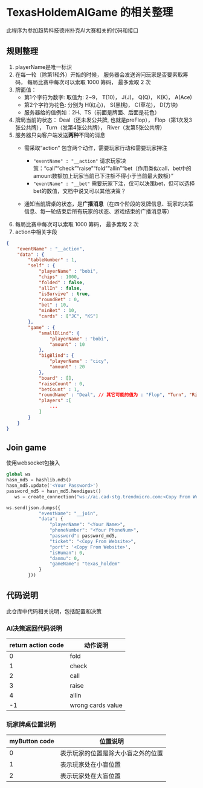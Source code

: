 # TexasHoldemAIGame 的相关整理
此程序为参加趋势科技德州扑克AI大赛相关的代码和接口
## 规则整理
1. playerName是唯一标识
2. 在每一轮（除第1轮外）开始的时候， 服务器会发送询问玩家是否要索取筹码， 每局比赛中每次可以索取 1000 筹码， 最多索取 2 次
3. 牌面值：
	- 第1个字符为数字: 取值为: 2~9， T(10)， J(J)， Q(Q)， K(K)， A(Ace)
	- 第2个字符为花色: 分别为 H(红心)， S(黑桃)， C(草花)， D(方块)
	- 服务器给的值例如：2H、TS（前面是牌面、后面是花色）
4. 牌局当前的状态：
   Deal（还未发公共牌, 也就是preFlop）， Flop（第1次发3张公共牌）， Turn（发第4张公共牌）， River（发第5张公共牌）
5. 服务器只向客户端发送**两种**不同的消息
	- 需采取“action”
    包含两个动作，需要玩家行动和需要玩家押注
		- `"eventName" : "__action"`
		请求玩家决策：“call”“check”“raise”“fold”“allin”“bet（作用类似call，bet中的amount数额加上玩家当前已下注额不得小于当前最大数额）”
		- `"eventName" : "__bet"`
		需要玩家下注，仅可以决策bet，但可以选择bet的数值，文档中说又可以其他决策？

	- 通知当前牌桌的状态，是**广播消息**（在四个阶段的发牌信息、玩家的决策信息、每一轮结束后所有玩家的状态、游戏结束的广播消息等）
6. 每局比赛中每次可以索取 1000 筹码， 最多索取 2 次
7. action中相关字段
```json
{
    "eventName" : "__action",
    "data" : {
        "tableNumber" : 1,
        "self" : {
            "playerName" : "bobi",
            "chips" : 1000,
            "folded" : false,
            "allIn" : false,
            "isSurvive" : true,
            "roundBet" : 0,
            "bet" : 10,
            "minBet" : 10,
            "cards" : ["JC", "KS"]
        },
        "game" : {
            "smallBlind": {
                "playerName" : "bobi",
                "amount" : 10
            },
            "bigBlind": {
                "playerName" : "cicy",
                "amount" : 20
            },
            "board" : [],
            "raiseCount" : 0,
            "betCount" : 1,
            "roundName" : "Deal", // 其它可能的值为 : "Flop", "Turn", "River"
            "players" :[
				...
			]
		}
    }
}
```

## Join game

使用websocket包接入

```python
global ws
hasn_md5 = hashlib.md5()
hasn_md5.update('<Your Password>')
password_md5 = hasn_md5.hexdigest()
   ws = create_connection("ws://ai.cad-stg.trendmicro.com:<Copy From Website：port>")

ws.send(json.dumps({
            "eventName": "__join",
            "data": {
                "playerName": "<Your Name>",
                "phoneNumber": "<Your PhoneNum>",
                "password": password_md5,
                "ticket": "<Copy From Website>",
                "port": '<Copy From Website>',
                "isHuman": 0,
                "danmu": 0,
                "gameName": "texas_holdem"
            }
        }))
```
## 代码说明
此仓库中代码相关说明，包括配置和决策

### AI决策返回代码说明
| return action code | 动作说明          |
| ------------------ | ----------------- |
| 0                  | fold              |
| 1                  | check             |
| 2                  | call              |
| 3                  | raise             |
| 4                  | allin             |
| -1                 | wrong cards value |

### 玩家牌桌位置说明
| myButton code | 位置说明                           |
| ------------- | ---------------------------------- |
| 0             | 表示玩家的位置是除大小盲之外的位置 |
| 1             | 表示玩家处在小盲位置               |
| 2             | 表示玩家处在大盲位置               |
